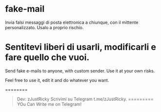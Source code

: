 fake-mail
=========

Invia falsi messaggi di posta elettronica a chiunque, con il mittente personalizzato. Usalo a proprio rischio.

Sentitevi liberi di usarli, modificarli e fare quello che vuoi.
======================================================
Send fake e-mails to anyone, with custom sender. Use it at your own risks. 

Feel free to use it, edit it and do whatever you want.

========
> Dev: zJustRicky Scrivimi su Telegram t.me/zJustRicky. ========= YOu Can Write me on Telegram!
